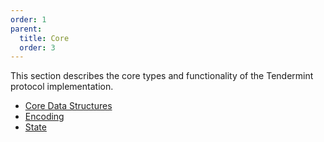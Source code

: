 ```yaml
---
order: 1
parent:
  title: Core
  order: 3
---
```


This section describes the core types and functionality of the Tendermint protocol implementation.

- [Core Data Structures](./data_structures.md)
- [Encoding](./encoding.md)
- [State](./state.md)
